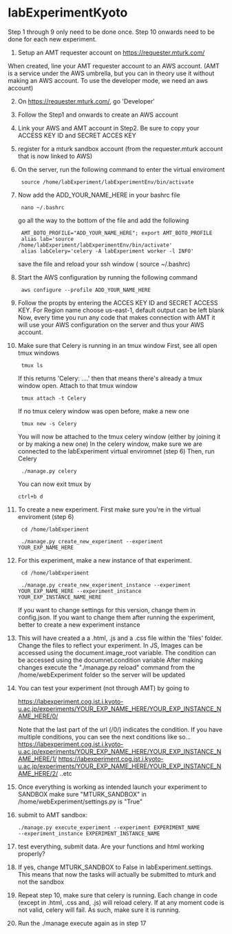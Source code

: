 # labExperimentKyoto

Step 1 through 9 only need to be done once. Step 10 onwards need to be done for each new experiment.

1) Setup an AMT requester account on https://requester.mturk.com/

When created, line your AMT requester account to an AWS account. (AMT is a service under the AWS umbrella, but you can in theory use it without 
making an AWS account. To use the developer mode, we need an aws account)

2) On https://requester.mturk.com/, go 'Developer' 
3) Follow the Step1 and onwards to create an AWS account
4) Link your AWS and AMT account in Step2. Be sure to copy your ACCESS KEY ID and SECRET ACCES KEY
5) register for a mturk sandbox account (from the requester.mturk account that is now linked to AWS)

6) On the server, run the following command to enter the virtual enviroment

   	<code> source /home/labExperiment/labExperimentEnv/bin/activate </code>
8) Now add the ADD_YOUR_NAME_HERE in your bashrc file

	<code> nano ~/.bashrc  </code>
	
	go all the way to the bottom of the file and add the following
    
        AMT_BOTO_PROFILE="ADD_YOUR_NAME_HERE"; export AMT_BOTO_PROFILE
        alias lab='source /home/labExperiment/labExperimentEnv/bin/activate'
        alias labCelery='celery -A labExperiment worker -l INFO'

    save the file and reload your ssh window ( source ~/.bashrc) 

7) Start the AWS configuration by running the following command

   	<code> aws configure --profile ADD_YOUR_NAME_HERE </code>
9) Follow the propts by entering the ACCES KEY ID and SECRET ACCESS KEY. For Region name choose us-east-1, default output can be left blank
	Now, every time you run any code that makes connection with AMT it will use your AWS configuration on the server and thus your AWS account. 

10) Make sure that Celery is running in an tmux window
    First, see all open tmux windows
        
   	<code> tmux ls </code>
   
   	If this returns 'Celery: ....' then that means there's already a tmux window open. 
Attach to that tmux window
                
   	<code> tmux attach -t Celery</code>
   
   	If no tmux celery window was open before, make a new one
                        
   	<code> tmux new -s Celery</code>
   
   	You will now be attached to the tmux celery window (either by joining it or by making a new one)
In the celery window, make sure we are connected to the labExperiment virtual enviromnet (step 6)
Then, run Celery
                        
   	<code> ./manage.py celery</code>
   
   	You can now exit tmux by 
                        
      <code>ctrl+b d</code>
   

11) To create a new experiment. First make sure you're in the virtual enviroment (step 6)
                                
      <code> cd /home/labExperiment</code>
                                
      <code> ./manage.py create_new_experiment --experiment YOUR_EXP_NAME_HERE</code>

12) For this experiment, make a new instance of that experiment.
                                        
      <code> cd /home/labExperiment</code>
                                        
      <code> ./manage.py create_new_experiment_instance --experiment YOUR_EXP_NAME_HERE --experiment_instance YOUR_EXP_INSTANCE_NAME_HERE </code>
	
      If you want to change settings for this version, change them in config.json. If you want to change them after running the experiment, better to create a new experiment instance

13) This will have created a a .html, .js and a .css file within the 'files' folder.
	Change the files to reflect your experiment. 
    In JS, Images can be accessed using the document.image_root variable. The condition can be accessed using the documnet.condition variable
	After making changes execute the "./manage.py reload" command from the /home/webExperiment folder so the server will be updated

14) You can test your experiment (not through AMT) by going to 

	https://labexperiment.cog.ist.i.kyoto-u.ac.jp/experiments/YOUR_EXP_NAME_HERE/YOUR_EXP_INSTANCE_NAME_HERE/0/
	
    Note that the last part of the url (/0/) indicates the condition. If you have multiple conditions, you can see the next conditions like so...
	https://labexperiment.cog.ist.i.kyoto-u.ac.jp/experiments/YOUR_EXP_NAME_HERE/YOUR_EXP_INSTANCE_NAME_HERE/1/
	https://labexperiment.cog.ist.i.kyoto-u.ac.jp/experiments/YOUR_EXP_NAME_HERE/YOUR_EXP_INSTANCE_NAME_HERE/2/ ..etc

    
15) Once everything is working as intended launch your experiment to SANDBOX
    make sure "MTURK_SANDBOX" in /home/webExperiment/settings.py is "True"

16) submit to AMT sandbox: 
                                            
      <code>./manage.py execute_experiment --experiment EXPERIMENT_NAME --experiment_instance EXPERIMENT_INSTANCE_NAME </code>
	


17) test everything, submit data. Are your functions and html working properly?

18) If yes, change  MTURK_SANDBOX to False in labExperiment.settings. This means that now the tasks will actually be submitted to mturk and not the sandbox

19) Repeat step 10, make sure that celery is running. Each change in code (except in .html, .css and, .js) will reload celery. If at any moment code is not valid, celery will fail. As such, make sure it is running. 

20) Run the ./manage execute again as in step 17
